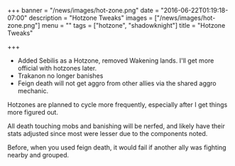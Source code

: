 +++
banner = "/news/images/hot-zone.png"
date = "2016-06-22T01:19:18-07:00"
description = "Hotzone Tweaks"
images = ["/news/images/hot-zone.png"]
menu = ""
tags = ["hotzone", "shadowknight"]
title = "Hotzone Tweaks"

+++
* Added Sebilis as a Hotzone, removed Wakening lands. I'll get more official with hotzones later.
* Trakanon no longer banishes
* Feign death will not get aggro from other allies via the shared aggro mechanic.
<!--more-->
Hotzones are planned to cycle more frequently, especially after I get things more figured out.

All death touching mobs and banishing will be nerfed, and likely have their stats adjusted since most were lesser due to the components noted.

Before, when you used feign death, it would fail if another ally was fighting nearby and grouped.